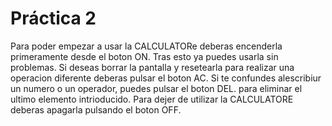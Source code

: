 # Práctica 2
 
Para poder empezar a usar la CALCULATORe deberas encenderla primeramente desde el boton ON.
Tras esto ya puedes usarla sin problemas.
Si deseas borrar la pantalla y resetearla para realizar una operacion diferente deberas pulsar el boton AC.
Si te confundes alescribiur un numero o un operador, puedes pulsar el boton DEL. para eliminar el ultimo elemento intrioducido.
Para dejer de utilizar la CALCULATORE deberas apagarla pulsando el boton OFF.